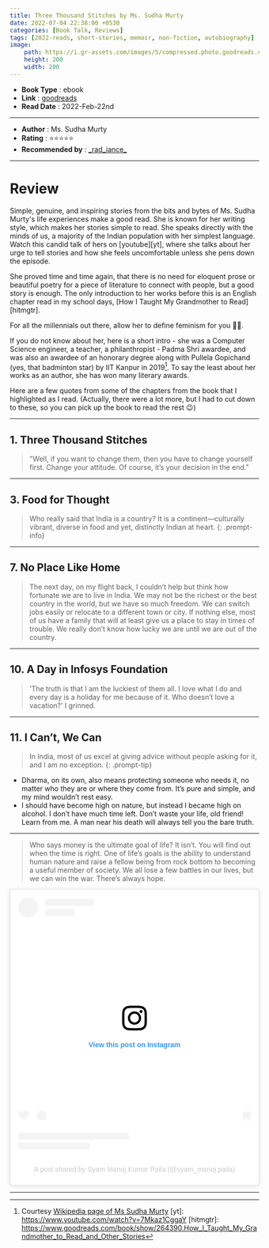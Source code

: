 ```yaml
---
title: Three Thousand Stitches by Ms. Sudha Murty
date: 2022-07-04 22:38:00 +0530
categories: [Book Talk, Reviews]
tags: [2022-reads, short-stories, memoir, non-fiction, autobiography]
image:
    path: https://i.gr-assets.com/images/S/compressed.photo.goodreads.com/books/1622401777l/58203772._SY475_.jpg
    height: 200
    width: 200
---
```


- **Book Type** : ebook
- **Link** : [goodreads](https://www.goodreads.com/book/show/58203772-three-thousand-stitches)
- **Read Date** : 2022-Feb-22nd

---

- **Author** : Ms. Sudha Murty
- **Rating** : ⭐⭐⭐⭐⭐
- **Recommended by** : [\_rad_iance\_](https://www.instagram.com/_rad_iance_/)

---

# Review

Simple, genuine, and inspiring stories from the bits and bytes of Ms. Sudha Murty's life experiences make a good read. She is known for her writing style, which makes her stories simple to read. She speaks directly with the minds of us, a majority of the Indian population with her simplest language. Watch this candid talk of hers on [youtube][yt], where she talks about her urge to tell stories and how she feels uncomfortable unless she pens down the episode. 

She proved time and time again, that there is no need for eloquent prose or beautiful poetry for a piece of literature to connect with people, but a good story is enough. The only introduction to her works before this is an English chapter read in my school days, [How I Taught My Grandmother to Read][hitmgtr].

For all the millennials out there, allow her to define feminism for you 🌚🌝.

If you do not know about her, here is a short intro - she was a Computer Science engineer, a teacher, a philanthropist - Padma Shri awardee, and was also an awardee of an honorary degree along with Pullela Gopichand (yes, that badminton star) by IIT Kanpur in 2019[^wiki]. To say the least about her works as an author, she has won many literary awards.

Here are a few quotes from some of the chapters from the book that I highlighted as I read. (Actually, there were a lot more, but I had to cut down to these, so you can pick up the book to read the rest 😉)

---

## 1. Three Thousand Stitches
> "Well, if you want to change them, then you have to change yourself first. Change your attitude. Of course, it’s your decision in the end."

---

## 3. Food for Thought

> Who really said that India is a country? It is a continent—culturally vibrant, diverse in food and yet, distinctly Indian at heart.
{: .prompt-info}

---

## 7. No Place Like Home

> The next day, on my flight back, I couldn’t help but think how fortunate we are to live in India. We may not be the richest or the best country in the world, but we have so much freedom. We can switch jobs easily or relocate to a different town or city. If nothing else, most of us have a family that will at least give us a place to stay in times of trouble. We really don’t know how lucky we are until we are out of the country.

---

## 10. A Day in Infosys Foundation

> ‘The truth is that I am the luckiest of them all. I love what I do and every day is a holiday for me because of it. Who doesn’t love a vacation?’ I grinned.

---

## 11. I Can’t, We Can

> In India, most of us excel at giving advice without people asking for it, and I am no exception.
{: .prompt-tip}

- Dharma, on its own, also means protecting someone who needs it, no matter who they are or where they come from. It’s pure and simple, and my mind wouldn’t rest easy.
- I should have become high on nature, but instead I became high on alcohol. I don’t have much time left. Don’t waste your life, old friend! Learn from me. A man near his death will always tell you the bare truth.

---

> Who says money is the ultimate goal of life? It isn’t. You will find out when the time is right. One of life’s goals is the ability to understand human nature and raise a fellow being from rock bottom to becoming a useful member of society. We all lose a few battles in our lives, but we can win the war. There’s always hope.

<blockquote class="instagram-media" data-instgrm-captioned data-instgrm-permalink="https://www.instagram.com/p/CaSCcOjJoWA/?utm_source=ig_embed&amp;utm_campaign=loading" data-instgrm-version="14" style=" background:#FFF; border:0; border-radius:3px; box-shadow:0 0 1px 0 rgba(0,0,0,0.5),0 1px 10px 0 rgba(0,0,0,0.15); margin: 1px; max-width:540px; min-width:326px; padding:0; width:99.375%; width:-webkit-calc(100% - 2px); width:calc(100% - 2px);"><div style="padding:16px;"> <a href="https://www.instagram.com/p/CaSCcOjJoWA/?utm_source=ig_embed&amp;utm_campaign=loading" style=" background:#FFFFFF; line-height:0; padding:0 0; text-align:center; text-decoration:none; width:100%;" target="_blank"> <div style=" display: flex; flex-direction: row; align-items: center;"> <div style="background-color: #F4F4F4; border-radius: 50%; flex-grow: 0; height: 40px; margin-right: 14px; width: 40px;"></div> <div style="display: flex; flex-direction: column; flex-grow: 1; justify-content: center;"> <div style=" background-color: #F4F4F4; border-radius: 4px; flex-grow: 0; height: 14px; margin-bottom: 6px; width: 100px;"></div> <div style=" background-color: #F4F4F4; border-radius: 4px; flex-grow: 0; height: 14px; width: 60px;"></div></div></div><div style="padding: 19% 0;"></div> <div style="display:block; height:50px; margin:0 auto 12px; width:50px;"><svg width="50px" height="50px" viewBox="0 0 60 60" version="1.1" xmlns="https://www.w3.org/2000/svg" xmlns:xlink="https://www.w3.org/1999/xlink"><g stroke="none" stroke-width="1" fill="none" fill-rule="evenodd"><g transform="translate(-511.000000, -20.000000)" fill="#000000"><g><path d="M556.869,30.41 C554.814,30.41 553.148,32.076 553.148,34.131 C553.148,36.186 554.814,37.852 556.869,37.852 C558.924,37.852 560.59,36.186 560.59,34.131 C560.59,32.076 558.924,30.41 556.869,30.41 M541,60.657 C535.114,60.657 530.342,55.887 530.342,50 C530.342,44.114 535.114,39.342 541,39.342 C546.887,39.342 551.658,44.114 551.658,50 C551.658,55.887 546.887,60.657 541,60.657 M541,33.886 C532.1,33.886 524.886,41.1 524.886,50 C524.886,58.899 532.1,66.113 541,66.113 C549.9,66.113 557.115,58.899 557.115,50 C557.115,41.1 549.9,33.886 541,33.886 M565.378,62.101 C565.244,65.022 564.756,66.606 564.346,67.663 C563.803,69.06 563.154,70.057 562.106,71.106 C561.058,72.155 560.06,72.803 558.662,73.347 C557.607,73.757 556.021,74.244 553.102,74.378 C549.944,74.521 548.997,74.552 541,74.552 C533.003,74.552 532.056,74.521 528.898,74.378 C525.979,74.244 524.393,73.757 523.338,73.347 C521.94,72.803 520.942,72.155 519.894,71.106 C518.846,70.057 518.197,69.06 517.654,67.663 C517.244,66.606 516.755,65.022 516.623,62.101 C516.479,58.943 516.448,57.996 516.448,50 C516.448,42.003 516.479,41.056 516.623,37.899 C516.755,34.978 517.244,33.391 517.654,32.338 C518.197,30.938 518.846,29.942 519.894,28.894 C520.942,27.846 521.94,27.196 523.338,26.654 C524.393,26.244 525.979,25.756 528.898,25.623 C532.057,25.479 533.004,25.448 541,25.448 C548.997,25.448 549.943,25.479 553.102,25.623 C556.021,25.756 557.607,26.244 558.662,26.654 C560.06,27.196 561.058,27.846 562.106,28.894 C563.154,29.942 563.803,30.938 564.346,32.338 C564.756,33.391 565.244,34.978 565.378,37.899 C565.522,41.056 565.552,42.003 565.552,50 C565.552,57.996 565.522,58.943 565.378,62.101 M570.82,37.631 C570.674,34.438 570.167,32.258 569.425,30.349 C568.659,28.377 567.633,26.702 565.965,25.035 C564.297,23.368 562.623,22.342 560.652,21.575 C558.743,20.834 556.562,20.326 553.369,20.18 C550.169,20.033 549.148,20 541,20 C532.853,20 531.831,20.033 528.631,20.18 C525.438,20.326 523.257,20.834 521.349,21.575 C519.376,22.342 517.703,23.368 516.035,25.035 C514.368,26.702 513.342,28.377 512.574,30.349 C511.834,32.258 511.326,34.438 511.181,37.631 C511.035,40.831 511,41.851 511,50 C511,58.147 511.035,59.17 511.181,62.369 C511.326,65.562 511.834,67.743 512.574,69.651 C513.342,71.625 514.368,73.296 516.035,74.965 C517.703,76.634 519.376,77.658 521.349,78.425 C523.257,79.167 525.438,79.673 528.631,79.82 C531.831,79.965 532.853,80.001 541,80.001 C549.148,80.001 550.169,79.965 553.369,79.82 C556.562,79.673 558.743,79.167 560.652,78.425 C562.623,77.658 564.297,76.634 565.965,74.965 C567.633,73.296 568.659,71.625 569.425,69.651 C570.167,67.743 570.674,65.562 570.82,62.369 C570.966,59.17 571,58.147 571,50 C571,41.851 570.966,40.831 570.82,37.631"></path></g></g></g></svg></div><div style="padding-top: 8px;"> <div style=" color:#3897f0; font-family:Arial,sans-serif; font-size:14px; font-style:normal; font-weight:550; line-height:18px;">View this post on Instagram</div></div><div style="padding: 12.5% 0;"></div> <div style="display: flex; flex-direction: row; margin-bottom: 14px; align-items: center;"><div> <div style="background-color: #F4F4F4; border-radius: 50%; height: 12.5px; width: 12.5px; transform: translateX(0px) translateY(7px);"></div> <div style="background-color: #F4F4F4; height: 12.5px; transform: rotate(-45deg) translateX(3px) translateY(1px); width: 12.5px; flex-grow: 0; margin-right: 14px; margin-left: 2px;"></div> <div style="background-color: #F4F4F4; border-radius: 50%; height: 12.5px; width: 12.5px; transform: translateX(9px) translateY(-18px);"></div></div><div style="margin-left: 8px;"> <div style=" background-color: #F4F4F4; border-radius: 50%; flex-grow: 0; height: 20px; width: 20px;"></div> <div style=" width: 0; height: 0; border-top: 2px solid transparent; border-left: 6px solid #f4f4f4; border-bottom: 2px solid transparent; transform: translateX(16px) translateY(-4px) rotate(30deg)"></div></div><div style="margin-left: auto;"> <div style=" width: 0px; border-top: 8px solid #F4F4F4; border-right: 8px solid transparent; transform: translateY(16px);"></div> <div style=" background-color: #F4F4F4; flex-grow: 0; height: 12px; width: 16px; transform: translateY(-4px);"></div> <div style=" width: 0; height: 0; border-top: 8px solid #F4F4F4; border-left: 8px solid transparent; transform: translateY(-4px) translateX(8px);"></div></div></div> <div style="display: flex; flex-direction: column; flex-grow: 1; justify-content: center; margin-bottom: 24px;"> <div style=" background-color: #F4F4F4; border-radius: 4px; flex-grow: 0; height: 14px; margin-bottom: 6px; width: 224px;"></div> <div style=" background-color: #F4F4F4; border-radius: 4px; flex-grow: 0; height: 14px; width: 144px;"></div></div></a><p style=" color:#c9c8cd; font-family:Arial,sans-serif; font-size:14px; line-height:17px; margin-bottom:0; margin-top:8px; overflow:hidden; padding:8px 0 7px; text-align:center; text-overflow:ellipsis; white-space:nowrap;"><a href="https://www.instagram.com/p/CaSCcOjJoWA/?utm_source=ig_embed&amp;utm_campaign=loading" style=" color:#c9c8cd; font-family:Arial,sans-serif; font-size:14px; font-style:normal; font-weight:normal; line-height:17px; text-decoration:none;" target="_blank">A post shared by Syam Manoj Kumar Paila (@syam_manoj.paila)</a></p></div></blockquote> <script async src="//www.instagram.com/embed.js"></script>

---

[^wiki]: Courtesy [Wikipedia page of Ms Sudha Murty](https://en.wikipedia.org/wiki/Sudha_Murty)
[yt]: https://www.youtube.com/watch?v=7Mkaz1CggaY 
[hitmgtr]: https://www.goodreads.com/book/show/264390.How_I_Taught_My_Grandmother_to_Read_and_Other_Stories